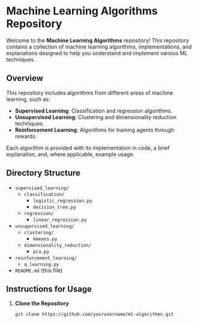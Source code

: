# Machine Learning Algorithms Repository

Welcome to the **Machine Learning Algorithms** repository! This repository contains a collection of machine learning algorithms, implementations, and explanations designed to help you understand and implement various ML techniques. 

## Overview

This repository includes algorithms from different areas of machine learning, such as:

- **Supervised Learning**: Classification and regression algorithms.
- **Unsupervised Learning**: Clustering and dimensionality reduction techniques.
- **Reinforcement Learning**: Algorithms for training agents through rewards.

Each algorithm is provided with its implementation in code, a brief explanation, and, where applicable, example usage.

## Directory Structure

- `supervised_learning/`
  - `classification/`  
    - `logistic_regression.py`  
    - `decision_tree.py`
  - `regression/`  
    - `linear_regression.py`
- `unsupervised_learning/`
  - `clustering/`  
    - `kmeans.py`
  - `dimensionality_reduction/`  
    - `pca.py`
- `reinforcement_learning/`
  - `q_learning.py`
- `README.md` (this file)

## Instructions for Usage

1. **Clone the Repository**

   ```bash
   git clone https://github.com/yourusername/ml-algorithms.git
